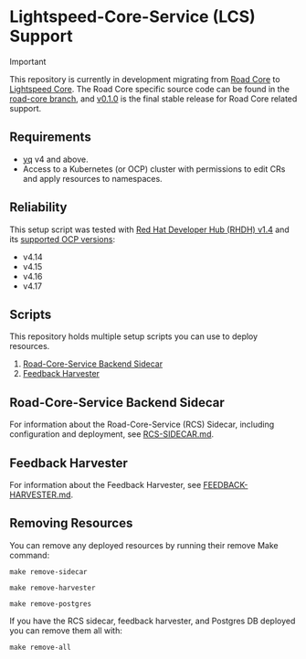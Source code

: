 # Lightspeed-Core-Service (LCS) Support

> [!IMPORTANT]
> This repository is currently in development migrating from [Road Core](https://github.com/road-core/service) to [Lightspeed Core](https://github.com/lightspeed-core/lightspeed-stack). The Road Core specific source code can be found in the [road-core branch](https://github.com/redhat-ai-dev/rcs-support/tree/road-core), and [v0.1.0](https://github.com/redhat-ai-dev/rcs-support/releases/tag/v0.1.0) is the final stable release for Road Core related support.

## Requirements

- [yq](https://github.com/mikefarah/yq/) v4 and above.
- Access to a Kubernetes (or OCP) cluster with permissions to edit CRs and apply resources to namespaces.

## Reliability

This setup script was tested with [Red Hat Developer Hub (RHDH) v1.4](https://docs.redhat.com/en/documentation/red_hat_developer_hub/1.4/) and its [supported OCP versions](https://access.redhat.com/support/policy/updates/developerhub):

- v4.14
- v4.15
- v4.16
- v4.17

## Scripts

This repository holds multiple setup scripts you can use to deploy resources.

1. [Road-Core-Service Backend Sidecar](#road-core-service-backend-sidecar)
2. [Feedback Harvester](#feedback-harvester)

## Road-Core-Service Backend Sidecar

For information about the Road-Core-Service (RCS) Sidecar, including configuration and deployment, see [RCS-SIDECAR.md](./docs/rcs-sidecar/RCS-SIDECAR.md).

## Feedback Harvester

For information about the Feedback Harvester, see [FEEDBACK-HARVESTER.md](./docs/feedback-harvester/FEEDBACK-HARVESTER.md).

## Removing Resources

You can remove any deployed resources by running their remove Make command:

```
make remove-sidecar
```

```
make remove-harvester
```

```
make remove-postgres
```

If you have the RCS sidecar, feedback harvester, and Postgres DB deployed you can remove them all with:

```
make remove-all
```